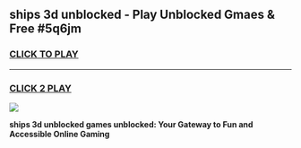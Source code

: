 
## ships 3d unblocked - Play Unblocked Gmaes & Free #5q6jm
<h3>
<a href="https://news.freeplayer.one?title=ships_3d_unblocked&ref=24F">CLICK TO PLAY</a></h3>
<hr>

<h3>
<a href="https://news.freeplayer.one?title=ships_3d_unblocked&ref=24F">CLICK 2 PLAY</a>
  
</h3>

<a href="https://news.freeplayer.one?title=ships_3d_unblocked&ref=24F/"><img src="https://clearcache.store/games.png"></a>


**ships 3d unblocked games unblocked: Your Gateway to Fun and Accessible Online Gaming**
